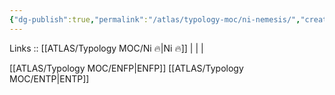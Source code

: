 ```yaml
---
{"dg-publish":true,"permalink":"/atlas/typology-moc/ni-nemesis/","created":"2023-01-05T15:12:46.485+01:00","updated":"2023-02-26T16:40:50.868+01:00"}
---
```


Links :: [[ATLAS/Typology MOC/Ni 🔥\|Ni 🔥]] |  |  | 

[[ATLAS/Typology MOC/ENFP\|ENFP]]
[[ATLAS/Typology MOC/ENTP\|ENTP]]

